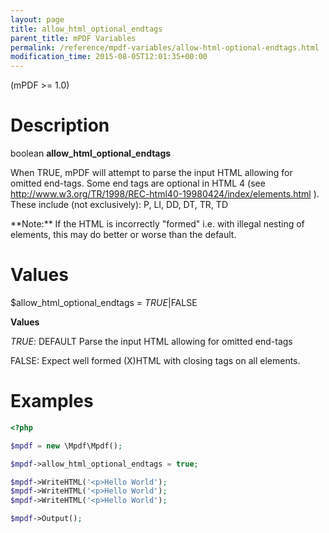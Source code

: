 ```yaml
---
layout: page
title: allow_html_optional_endtags
parent_title: mPDF Variables
permalink: /reference/mpdf-variables/allow-html-optional-endtags.html
modification_time: 2015-08-05T12:01:35+00:00
---
```


(mPDF >= 1.0)

# Description

boolean **allow_html_optional_endtags**

When <span class="smallblock">TRUE</span>, mPDF will attempt to parse the input HTML allowing for omitted end-tags.
Some end tags are optional in HTML 4 (see
<a href="http://www.w3.org/TR/1998/REC-html40-19980424/index/elements.html">
    http://www.w3.org/TR/1998/REC-html40-19980424/index/elements.html
</a>).
These include (not exclusively): P, LI, DD, DT, TR, TD

<div class="alert alert-info" role="alert" markdown="1">
	**Note:** If the HTML is incorrectly "formed" i.e. with
	illegal nesting of elements, this may do better or worse than the default.
</div>

# Values

<span class="parameter">$allow_html_optional_endtags</span> = *<span class="smallblock">TRUE</span>*|<span class="smallblock">FALSE</span>

**Values**

*<span class="smallblock">TRUE</span>*: <span class="smallblock">DEFAULT</span> Parse the input HTML allowing for
omitted end-tags

<span class="smallblock">FALSE</span>: Expect well formed (X)HTML with closing tags on all elements.

# Examples

```php
<?php

$mpdf = new \Mpdf\Mpdf();

$mpdf->allow_html_optional_endtags = true;

$mpdf->WriteHTML('<p>Hello World');
$mpdf->WriteHTML('<p>Hello World');
$mpdf->WriteHTML('<p>Hello World');

$mpdf->Output();

```

